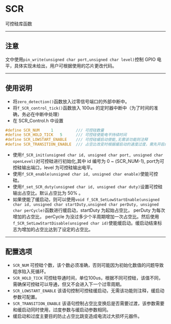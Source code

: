 # SCR
可控硅库函数

---
## 注意
文中使用`pin_write(unsigned char port,unsigned char level)`控制 GPIO 电平，具体实现未给出，用户可根据使用的芯片更改代码。

---

## 使用说明

* 将`zero_detection()`函数放入过零信号端口的外部中断中。
* 将`f_SCR_control_tick()`函数放入 100us 的定时器中断中（为了时间的准确，务必在中断中处理）
* 在 SCR_Control.h 中设置

```c
#define SCR_NUM     1          /// 可控硅数量
#define SCR_HOLD_TICK   5      /// 可控硅使能电平持续时间
#define SCR_LOWSTART_ENABLE    /// 可控硅缓启动使能,无需该功能则注释
#define SCR_TRANSITION_ENABLE  /// 占空比改变时根据缓启动的速度过度，需先开启缓启动
```

* 使用`f_SCR_init(unsigned char id, unsigned char port, unsigned char openLevel)`对可控硅进行初始化,其中 id 编号为 0 ~ (SCR_NUM-1), port为可控硅输出端口，level 为可控硅输出电平。
* 使用`f_SCR_enable(unsigned char id, unsigned char enable)`使能可控硅。
* 使用`f_set_SCR_duty(unsigned char id, unsigned char duty)`设置可控硅输出占空比。默认占空比为 50% 。
* 如果使能了缓启动，则可以使用`void f_SCR_SetLowStartEnable(unsigned char id, unsigned char startDuty,unsigned char perDuty, unsigned char perCycle)`函数进行缓启动，startDuty 为起始占空比， perDuty 为每次增加的占空比， perCycle 为没过多少个半周期增加一次占空比。然后使用`f_SCR_SetLowStartDisable(unsigned char id)`使能缓启动。缓启动结束标志为增加的占空比达到了设定的占空比。

---

## 配置选项

* `SCR_NUM` 可控硅个数，该个数必须准确，否则可能因为初始化数值的问题导致程序陷入死循环。
* `SCR_HOLD_TICK` 可控硅导通时间，单位100us，根据不同可控硅，该值不同，需确保可控硅可以导通，但又不会进入下一个过零周期。
* `SCR_LOWSTART_ENABLE` 该语句控制可控硅缓启动，无需该功能则注释，缓启动参数可配置。
* `SCR_TRANSITION_ENABLE` 该语句控制占空比变换后是否需要过渡，该参数需要和缓启动同时使用，过度参数与缓启动参数相同。
* 缓启动和过度主要目的防止占空比跳变造成电流过大损坏元器件。
